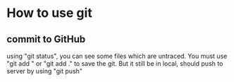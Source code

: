 # How to use git
## commit to GitHub
using "git status", you can see some files which are untraced.
You must use "git add <file>" or "git add ."
to save the git.
But it still be in local, should push to server by using "git push"
